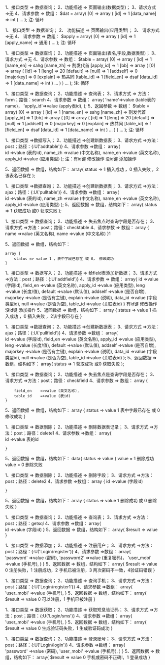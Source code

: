 <!-- [查询数据类型] -->
1、接口类型 => 数据查询；
2、功能描述 => 页面输出(数据类型)；
3、请求方式 =>无
4、请求参数 => 数组：
 	$dat = array(
	    [0] => array
        (
            [id] => 1
            [data_name] => int
        )
        ...
	);
注: 循环 <foreach name = "dat">
<!-- ------------------------------------------------------------------ -->



<!-- [查询表的应用类型] -->
1、	接口类型 => 数据查询；
2、 功能描述 => 页面输出(应用类型)；
3、 请求方式 =>无
4、 请求参数 => 数组：
 	$apply = array(
		[0] => array
        (
            [id] => 1
            [apply_name] => 通用
        )
        ...
	);
注: 循环 <foreach name = "apply">
<!-- ------------------------------------------------------------------ -->



<!-- 查询表名 关联查询表名,字段表(field)数据类型表(datatype) -->
1、接口类型 => 数据查询；
2、功能描述 => 页面输出(表名,字段,数据类型)；
3、请求方式 =>无
4、请求参数 => 数组：
 	$table =  array(
	    [0] => array
	        (
	            [id] => 1
	            [name_en] => sahg
	            [name_zh] => 割发代首
	            [apply_id] => 1
	            [bb] => array
	                (
	                    [0] => array
	                        (
	                            [id] => 1
	                            [leng] => 20
	                            [default] => 
	                            [null] => 1
	                            [addself] => 0
	                            [majorkey] => 0
	                            [explain] => 热共同
	                            [table_id] => 1
	                            [field_en] => dsaf
	                            [data_id] => 1
	                            [data_name] => int
	                        )
						...
					)
			)
        ...
	);
注: 循环 <foreach name = "table">
<!-- [搜索字段操作] -->
1、接口类型 => 数据查询；
2、功能描述 => 查询表；
3、请求方式 => 方法：form；路径：search
4、请求参数 => 数组：
	array(
        'name'=>value (table表的name)，
        'apply_id'=>value (apply表id),
     );
5、返回参数 => 数组：
 	$table =  array(
	    [0] => array
	        (
	            [id] => 1
	            [name_en] => sahg
	            [name_zh] => 割发代首
	            [apply_id] => 1
	            [bb] => array
	                (
	                    [0] => array
	                        (
	                            [id] => 1
	                            [leng] => 20
	                            [default] => 
	                            [null] => 1
	                            [addself] => 0
	                            [majorkey] => 0
	                            [explain] => 热共同
	                            [table_id] => 1
	                            [field_en] => dsaf
	                            [data_id] => 1
	                            [data_name] => int
	                        )
						...
					)
			)
        ...
	);
注: 循环 <foreach name = "table">


<!-- ------------------------------------------------------------------ -->



<!-- [添加或修改table表记录] -->
1、接口类型 =>数据写入；
2、功能描述 =>创建新数据表；
3、请求方式 =>方法：post；路径：{:U('addtable')}
4、请求参数 =>数组：
	array(	
		id			=>value	(表的id),
		name_zh 	=>value (中文名称),
		name_en 	=>value (英文名称),
	 	apply_id	=>value (应用类型)
	);
	注：有id键 修改操作
		没id键 添加操作

5、返回数据 => 数组，结构如下：
	array(
		status => 1 插入成功 ，0 插入失败 ，2 该表名已存在
	);

<!-- [点击修改获取表的默认显示值] -->
1、接口类型 =>数据查询；
2、功能描述 =>创建新数据表；
3、请求方式 =>方法：ajax；路径：{:U('pulltable')}
4、请求参数 =>数组：
	array(	
		id			=>value	(表的id),
		name_zh 	=>value (中文名称),
		name_en 	=>value (英文名称),
	 	apply_id	=>value (应用类型)
	);
5、返回数据 => 数组，结构如下：
	array(
		status => 1 获取成功 或0 获取失败
	);
<!-- ------------------------------------------------------------------ -->


<!-- 添加或修改时 验证表是否存在 -->

1、接口类型 => 数据查询；
2、功能描述 => 失去焦点时查询字段是否存在；
3、请求方式 =>方法：post；路径：checktable
4、请求参数 => 数组：
	array {
		name 	=>value (英文名称),
		name 	=>value (中文名称)
	}1

5、返回数据 => 数组，结构如下：

	array {
		status => value 1 ，表中字段已存在 或 0， 修改成功
	}


<!-- [添加或修改field字段] -->

1、接口类型 => 数据写入；
2、功能描述 => 给field表添加新数据；
3、请求方式 =>方法：post；路径：{:U('addfield')}
4、请求参数 => 数组：
	array{
		id			=>value	(字段id),
		field_en 	=>value (英文名称),
	 	apply_id	=>value (应用类型),
	 	leng		=>value (长度/值),
	 	default		=>value	(默认值),
	 	addself		=>value (是否自增),
	 	majorkey	=>value (是否有主键),
	 	explain		=>value (说明),
		data_id		=>value (字段类型id),
		null		=>value (是否为空),
		table_id	=>value	(关联表id)
	}
		有id键 修改操作
		没id键 添加操作
5、返回数据 => 数组，结构如下：
	array {
		status => value 1 插入成功 ，0 插入失败 ，2该字段已存在
	}
<!-- [点击修改获取字段的默认显示值] -->
1、接口类型 =>数据查询；
2、功能描述 =>创建新数据表；
3、请求方式 =>方法：ajax；路径：{:U('pullfield')}
4、请求参数 =>数组：
	array(	
		id			=>value	(字段id),
		field_en 	=>value (英文名称),
	 	apply_id	=>value (应用类型),
	 	leng		=>value (长度/值),
	 	default		=>value	(默认值),
	 	addself		=>value (是否自增),
	 	majorkey	=>value (是否有主键),
	 	explain		=>value (说明),
		data_id		=>value (字段类型id),
		null		=>value (是否为空),
		table_id	=>value	(关联表id)
	);
5、返回数据 => 数组，结构如下：
	array(
		status => 1 获取成功 或0 获取失败
	);
<!-- ------------------------------------------------------------------ -->

<!-- [添加或修改时查询field字段知否存在] -->

1、接口类型 => 数据查询；
2、功能描述 => 失去焦点是查询字段是否存在；
3、请求方式 =>方法：post；路径：checkfield
4、请求参数 => 数组：
	array {
		
		field_en 	=>value (英文名称),
	 	table_id 	=>value (表id)
	}

5、返回数据 => 数组，结构如下：
	array {
		status => value 1 表中字段已存在 或 0 修改成功
	}


<!-- ------------------------------------------------------------------ -->

<!-- [删除表操作] -->
1、接口类型 => 数据删除；
2、功能描述 => 删除数据表记录；
3、请求方式 =>方法：post；路径：delete1
4、请求参数 =>数组：
	array{	
		id		=>value	表的id
		
	}
5、返回数据 => 数组，结构如下：
	data{
		status  => value 
	}
	value = 1 删除成功
	value = 0 删除失败


<!-- [删除字段操作] -->
1、接口类型 => 数据删除；
2、功能描述 => 删除字段；
3、请求方式 =>方法：post；路径：delete2
4、请求参数 =>数组：
	array {	
		id		=>value	(字段id)
		
	}
5、返回数据 => 数组，结构如下：
	array {
		status => value 1 删除成功 或 0 删除失败
	}



<!-- ------------------------------------------------------------------ -->

<!-- [生成sql语句操作] -->
1、接口类型 => 数据查询；
2、功能描述 => 查询表；
3、请求方式 =>方法：post；路径：getsql
4、请求参数 =>数组：
	array{	
		id		=>value	(字段id)
	}
5、返回数据 => 数组，结构如下：
	array{
		$result => value 
	}
<!-- ------------------------------------------------------------------ -->



<!-- 注册页面 -->
1、接口类型 => 数据添加；
2、功能描述 => 注册用户；
3、请求方式 =>方法：post；路径：{:U('Login/register')}
4、请求参数 =>数组：
	array{	
		'password' 		=>value (密码),
		'password2'		=>value (重复密码)，
		'user_mobi'		=>value (手机号),
			)
	}
5、返回数据 => 数组，结构如下：
	array{
		$result => value 0 注册失败，1 注册成功，2 手机已被注册，3 两次密码不一致，4验证码错误
	}
<!-- 失去焦点验证手机是否被注册 -->
1、接口类型 => 数据查询；
2、功能描述 => 查询手机；
3、请求方式 =>方法：post；路径：{:U('Login/register1')}
4、请求参数 =>数组：
	array{	
		'user_mobi'		=>value (手机号),
	}
5、返回数据 => 数组，结构如下：
	array{
		$result => value 0 可以注册，1 手机已被注册
	}
<!-- 生成短信验证码 -->
1、接口类型 => 数据获取；
2、功能描述 => 获取短息验证码；
3、请求方式 =>方法：post；路径：{:U('Login/sms')}
4、请求参数 =>数组：
	array{	
		'user_mobi'		=>value (手机号),
	}
5、返回数据 => 数组，结构如下：
	array{
		$result => value 0 生成验证码失败，1 生成验证码成功
	}
<!-- ------------------------------------------------------------------ -->

<!-- 登录页面 -->

1、接口类型 => 数据查询；
2、功能描述 => 登录账号；
3、请求方式 =>方法：post；路径：{:U('Login/login')}
4、请求参数 =>数组：
	array{	
		'password' 		=>value (密码),
		'user_mobi'		=>value (手机号),
			)
	}
5、返回数据 => 数组，结构如下：
	array{
		$result => value 0 手机或密码不正确!，1 登录成功
	}
